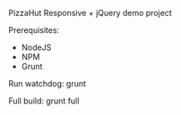 PizzaHut Responsive + jQuery demo project

Prerequisites:
- NodeJS
- NPM
- Grunt

Run watchdog:
grunt

Full build:
grunt full